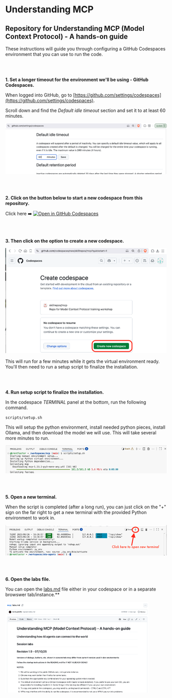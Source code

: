 # Understanding MCP
## Repository for Understanding MCP (Model Context Protocol) - A hands-on guide 

These instructions will guide you through configuring a GitHub Codespaces environment that you can use to run the code. 

<br><br>

**1. Set a longer timeout for the environment we'll be using - GitHub Codespaces.**

When logged into GitHub, go to [https://github.com/settings/codespaces](https://github.com/settings/codespaces).

Scroll down and find the *Default idle timeout* section and set it to at least 60 minutes.

![Extending timeout](./images/mcp99.png?raw=true "Extending timeout")

<br><br>

**2. Click on the button below to start a new codespace from this repository.**

Click here ➡️  [![Open in GitHub Codespaces](https://github.com/codespaces/badge.svg)](https://codespaces.new/skillrepos/mcp?quickstart=1)

<br><br>

**3. Then click on the option to create a new codespace.**

![Creating new codespace from button](./images/mcp1.png?raw=true "Creating new codespace from button")

This will run for a few minutes while it gets the virtual environment ready. You'll then need to run a setup script to finalize the installation.

<br><br>

**4. Run setup script to finalize the installation.**

In the codespace *TERMINAL* panel at the bottom, run the following command.

```
scripts/setup.sh
```

This will setup the python environment, install needed python pieces, install Ollama, and then download the model we will use. This will take several more minutes to run. 

![Final prep](./images/mcp89.png?raw=true "Final prep")

<br><br>

**5. Open a new terminal.**

When the script is completed (after a long run), you can just click on the "+" sign on the far right to get a new terminal with the provided Python environment to work in.

![New terminal](./images/atoa3.png?raw=true "New terminal")

<br><br>

**6. Open the labs file.**

You can open the [labs.md](./labs.md) file either in your codespace or in a separate browswer tab/instance.**

![Labs](./images/mcp78.png?raw=true "Labs")


